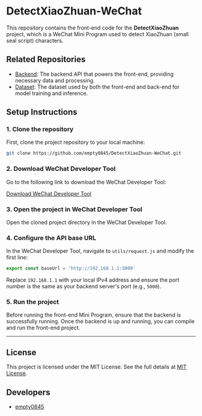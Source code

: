 # DetectXiaoZhuan-WeChat

This repository contains the front-end code for the **DetectXiaoZhuan** project, which is a WeChat Mini Program used to detect XiaoZhuan (small seal script) characters.

## Related Repositories

- [Backend](https://github.com/empty0845/DetectXiaoZhuan-Backend.git): The backend API that powers the front-end, providing necessary data and processing.
- [Dataset](https://github.com/empty0845/DetectXiaoZhuan-Dataset.git): The dataset used by both the front-end and back-end for model training and inference.

## **Setup Instructions**

### 1. Clone the repository
First, clone the project repository to your local machine:

```bash
git clone https://github.com/empty0845/DetectXiaoZhuan-WeChat.git
```

### 2. Download WeChat Developer Tool
Go to the following link to download the WeChat Developer Tool:

[Download WeChat Developer Tool](https://developers.weixin.qq.com/miniprogram/dev/devtools/download.html)

### 3. Open the project in WeChat Developer Tool
Open the cloned project directory in the WeChat Developer Tool.

### 4. Configure the API base URL
In the WeChat Developer Tool, navigate to `utils/request.js` and modify the first line:

```javascript
export const baseUrl = 'http://192.168.1.1:5000'
```

Replace `192.168.1.1` with your local IPv4 address and ensure the port number is the same as your backend server's port (e.g., `5000`).

### 5. Run the project
Before running the front-end Mini Program, ensure that the backend is successfully running. Once the backend is up and running, you can compile and run the front-end project.

---

## **License**

This project is licensed under the MIT License. See the full details at [MIT License](https://opensource.org/licenses/MIT).

## **Developers**

- [empty0845](https://github.com/empty0845)
